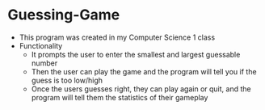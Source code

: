 # Guessing-Game
- This program was created in my Computer Science 1 class
- Functionality
  - It prompts the user to enter the smallest and largest guessable number
  - Then the user can play the game and the program will tell you if the guess is too low/high
  - Once the users guesses right, they can play again or quit, and the program will tell them the statistics of their gameplay
